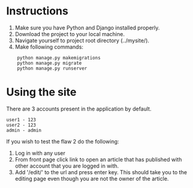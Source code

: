 # Instructions
1. Make sure you have Python and Django installed properly.
2. Download the project to your local machine.
3. Navigate yourself to project root directory (../mysite/).
4. Make following commands:
```
    python manage.py makemigrations
    python manage.py migrate
    python manage.py runserver
```

# Using the site
There are 3 accounts present in the application by default.
```
user1 - 123
user2 - 123
admin - admin
```
If you wish to test the flaw 2 do the following:
1. Log in with any user
2. From front page click link to open an article that has published with other account that you are logged in with.
3. Add '/edit/' to the url and press enter key. This should take you to the editing page even though you are not the owner of the article.


